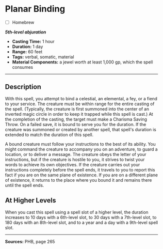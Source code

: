 # Planar Binding
- [ ] Homebrew

***5th-level abjuration***
- **Casting Time:** 1 hour
- **Duration:** 1 day
- **Range:** 60 feet
- **Tags:** verbal, somatic, material
- **Material Components:** a jewel worth at least 1,000 gp, which the spell consumes

---

## Description
With this spell, you attempt to bind a celestial, an elemental, a fey, or a fiend to your service.
The creature must be within range for the entire casting of the spell.
(Typically, the creature is first summoned into the center of an inverted magic circle in order to keep it trapped while this spell is cast.) At the completion of the casting, the target must make a Charisma Saving Throw.
On a failed save, it is bound to serve you for the duration.
If the creature was summoned or created by another spell, that spell's duration is extended to match the duration of this spell.

A bound creature must follow your instructions to the best of its ability.
You might command the creature to accompany you on an adventure, to guard a location, or to deliver a message.
The creature obeys the letter of your instructions, but if the creature is hostile to you, it strives to twist your words to achieve its own objectives.
If the creature carries out your instructions completely before the spell ends, it travels to you to report this fact if you are on the same plane of existence.
If you are on a different plane of existence, it returns to the place where you bound it and remains there until the spell ends.

## At Higher Levels
When you cast this spell using a spell slot of a higher level, the duration increases to 10 days with a 6th-level slot, to 30 days with a 7th-level slot, to 180 days with an 8th-level slot, and to a year and a day with a 9th-level spell slot.

---

**Sources:** PHB, page 265
